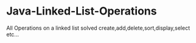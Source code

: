 # Java-Linked-List-Operations
All Operations on a linked list solved
create,add,delete,sort,display,select etc...
